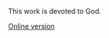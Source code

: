 This work is devoted to God.


[Online version](https://sanjosolutions.github.io/card-game/client/build/)
